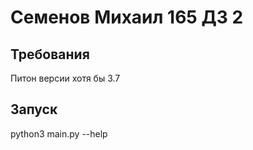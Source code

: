 # Семенов Михаил 165 ДЗ 2

## Требования
Питон версии хотя бы 3.7

## Запуск
python3 main.py --help
